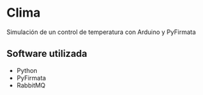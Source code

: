 # Clima
Simulación de un control de temperatura con Arduino y PyFirmata

## Software utilizada
* Python
* PyFirmata
* RabbitMQ
